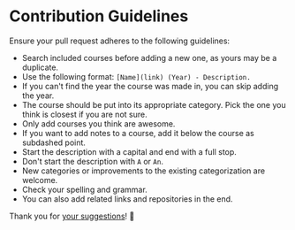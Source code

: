 # Contribution Guidelines

Ensure your pull request adheres to the following guidelines:

- Search included courses before adding a new one, as yours may be a duplicate.
- Use the following format: `[Name](link) (Year) - Description.`
- If you can't find the year the course was made in, you can skip adding the year.
- The course should be put into its appropriate category. Pick the one you think is closest if you are not sure.
- Only add courses you think are awesome.
- If you want to add notes to a course, add it below the course as subdashed point.
- Start the description with a capital and end with a full stop.
- Don't start the description with `A` or `An`.
- New categories or improvements to the existing categorization are welcome.
- Check your spelling and grammar.
- You can also add related links and repositories in the end.

Thank you for [your suggestions](../../edit/master/README.md)! 💜
